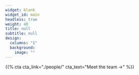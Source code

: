 ```yaml
---
widget: blank
widget_id: main
headless: true
weight: 40
title: null
subtitle: null
design:
  columns: "1"
  background:
    image: ""
---
```


{{% cta cta_link="./people/" cta_text="Meet the team →" %}}
